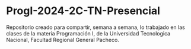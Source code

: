 # ProgI-2024-2C-TN-Presencial

Repositorio creado para compartir, semana a semana, lo trabajado en las clases de la materia Programación I, de la Universidad Tecnologica Nacional, Facultad Regional General Pacheco.